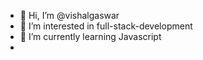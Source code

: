 - 👋 Hi, I’m @vishalgaswar
- 👀 I’m interested in full-stack-development
- 🌱 I’m currently learning Javascript
- 

<!---
vishalgaswar/vishalgaswar is a ✨ special ✨ repository because its `README.md` (this file) appears on your GitHub profile.
You can click the Preview link to take a look at your changes.
--->
